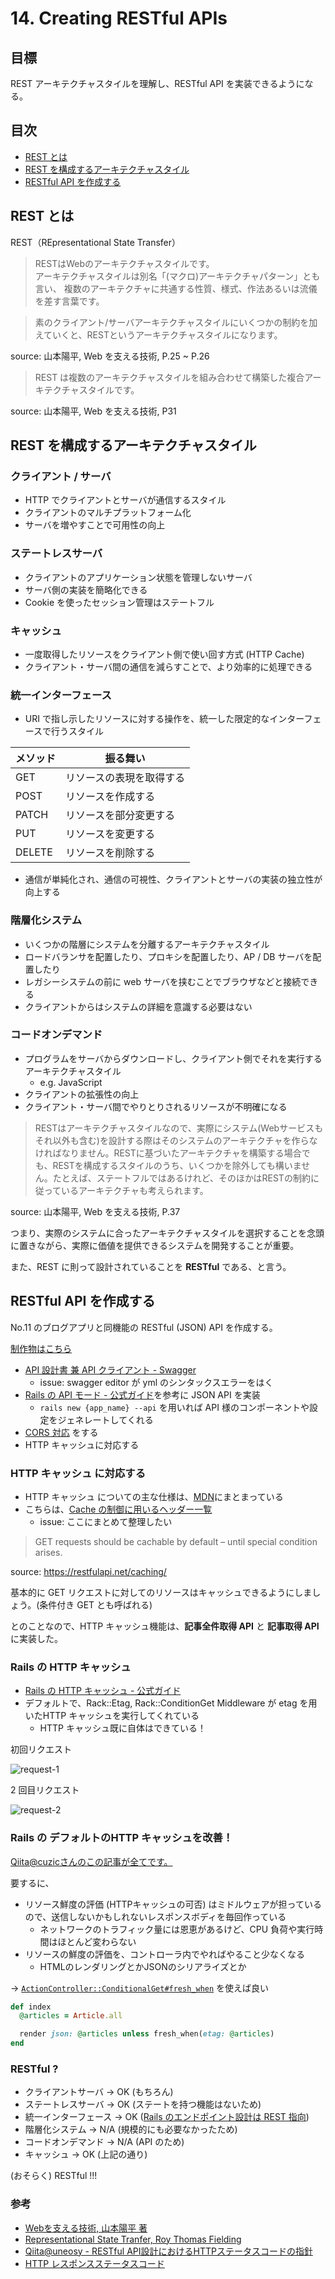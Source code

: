 # 14. Creating RESTful APIs

## 目標

REST アーキテクチャスタイルを理解し、RESTful API を実装できるようになる。

## 目次

- [REST とは](#REST-とは)
- [REST を構成するアーキテクチャスタイル](#REST-を構成するアーキテクチャスタイル)
- [RESTful API を作成する](#RESTful-API-を作成する)

## REST とは

REST（REpresentational State Transfer）

> RESTはWebのアーキテクチャスタイルです。  
アーキテクチャスタイルは別名「(マクロ)アーキテクチャパターン」とも言い、
複数のアーキテクチャに共通する性質、様式、作法あるいは流儀を差す言葉です。

> 素のクライアント/サーバアーキテクチャスタイルにいくつかの制約を加えていくと、RESTというアーキテクチャスタイルになります。

source: 山本陽平, Web を支える技術, P.25 ~ P.26

> REST は複数のアーキテクチャスタイルを組み合わせて構築した複合アーキテクチャスタイルです。

source: 山本陽平, Web を支える技術, P31

## REST を構成するアーキテクチャスタイル

### クライアント / サーバ

- HTTP でクライアントとサーバが通信するスタイル
- クライアントのマルチプラットフォーム化
- サーバを増やすことで可用性の向上

### ステートレスサーバ

- クライアントのアプリケーション状態を管理しないサーバ
- サーバ側の実装を簡略化できる
- Cookie を使ったセッション管理はステートフル

### キャッシュ

- 一度取得したリソースをクライアント側で使い回す方式 (HTTP Cache)
- クライアント・サーバ間の通信を減らすことで、より効率的に処理できる

### 統一インターフェース

- URI で指し示したリソースに対する操作を、統一した限定的なインターフェースで行うスタイル

| メソッド | 振る舞い |
| --- | --- |
| GET | リソースの表現を取得する |
| POST | リソースを作成する |
| PATCH | リソースを部分変更する |
| PUT | リソースを変更する |
| DELETE | リソースを削除する |

- 通信が単純化され、通信の可視性、クライアントとサーバの実装の独立性が向上する

### 階層化システム

- いくつかの階層にシステムを分離するアーキテクチャスタイル
- ロードバランサを配置したり、プロキシを配置したり、AP / DB サーバを配置したり
- レガシーシステムの前に web サーバを挟むことでブラウザなどと接続できる
- クライアントからはシステムの詳細を意識する必要はない

### コードオンデマンド

- プログラムをサーバからダウンロードし、クライアント側でそれを実行するアーキテクチャスタイル
  - e.g. JavaScript
- クライアントの拡張性の向上
- クライアント・サーバ間でやりとりされるリソースが不明確になる

> RESTはアーキテクチャスタイルなので、実際にシステム(Webサービスもそれ以外も含む)を設計する際はそのシステムのアーキテクチャを作らなければなりません。RESTに基づいたアーキテクチャを構築する場合でも、RESTを構成するスタイルのうち、いくつかを除外しても構いません。たとえば、ステートフルではあるけれど、そのほかはRESTの制約に従っているアーキテクチャも考えられます。

source: 山本陽平, Web を支える技術, P.37

つまり、実際のシステムに合ったアーキテクチャスタイルを選択することを念頭に置きながら、実際に価値を提供できるシステムを開発することが重要。

また、REST に則って設計されていることを **RESTful** である、と言う。

## RESTful API を作成する

No.11 のブログアプリと同機能の RESTful (JSON) API を作成する。

[制作物はこちら](https://github.com/kazu-horie/rails-blog-api)

- [API 設計書 兼 API クライアント - Swagger](https://github.com/kazu-horie/rails-blog-api/blob/master/docs/swagger.yaml)
  - issue: swagger editor が yml のシンタックスエラーをはく
- [Rails の API モード - 公式ガイド](https://railsguides.jp/api_app.html)を参考に JSON API を実装
  - `rails new {app_name} --api` を用いれば API 様のコンポーネントや設定をジェネレートしてくれる
- [CORS 対応](https://github.com/cyu/rack-cors#rails-configuration) をする
- HTTP キャッシュに対応する

### HTTP キャッシュ に対応する

- HTTP キャッシュ についての主な仕様は、[MDN](https://developer.mozilla.org/ja/docs/Web/HTTP/Caching)にまとまっている
- こちらは、[Cache の制御に用いるヘッダー一覧](https://qiita.com/anchoor/items/2dc6ab8347c940ea4648)
  - issue: ここにまとめて整理したい

> GET requests should be cachable by default – until special condition arises. 

source: https://restfulapi.net/caching/

基本的に GET リクエストに対してのリソースはキャッシュできるようにしましょう。(条件付き GET とも呼ばれる)

とのことなので、HTTP キャッシュ機能は、**記事全件取得 API** と **記事取得 API** に実装した。

### Rails の HTTP キャッシュ

- [Rails の HTTP キャッシュ - 公式ガイド](https://railsguides.jp/caching_with_rails.html#%E6%9D%A1%E4%BB%B6%E4%BB%98%E3%81%8Dget%E3%81%AE%E3%82%B5%E3%83%9D%E3%83%BC%E3%83%88)
- デフォルトで、Rack::Etag, Rack::ConditionGet Middleware が etag を用いたHTTP キャッシュを実行してくれている
  - HTTP キャッシュ既に自体はできている！

初回リクエスト

![request-1](/backend-roadmap/images/request-1.png)

2 回目リクエスト

![request-2](/backend-roadmap/images/request-2.png)

### Rails の デフォルトのHTTP キャッシュを改善！

[Qiita@cuzicさんのこの記事が全てです。](https://qiita.com/cuzic/items/326e8600dc596de6636a)

要するに、

- リソース鮮度の評価 (HTTPキャッシュの可否) はミドルウェアが担っているので、送信しないかもしれないレスポンスボディを毎回作っている
  - ネットワークのトラフィック量には恩恵があるけど、CPU 負荷や実行時間はほとんど変わらない
- リソースの鮮度の評価を、コントローラ内でやればやること少なくなる
  - HTMLのレンダリングとかJSONのシリアライズとか

-> [`ActionController::ConditionalGet#fresh_when`](https://api.rubyonrails.org/classes/ActionController/ConditionalGet.html#method-i-fresh_when) を使えば良い

```ruby
def index
  @articles = Article.all

  render json: @articles unless fresh_when(etag: @articles)
end
```

### RESTful ?

- クライアントサーバ -> OK (もちろん)
- ステートレスサーバ -> OK (ステートを持つ機能はないため)
- 統一インターフェース -> OK ([Rails のエンドポイント設計は REST 指向](https://railsguides.jp/routing.html#%E3%83%AA%E3%82%BD%E3%83%BC%E3%82%B9%E3%83%99%E3%83%BC%E3%82%B9%E3%81%AE%E3%83%AB%E3%83%BC%E3%83%86%E3%82%A3%E3%83%B3%E3%82%B0-rails%E3%81%AE%E3%83%87%E3%83%95%E3%82%A9%E3%83%AB%E3%83%88))
- 階層化システム -> N/A (規模的にも必要なかったため)
- コードオンデマンド -> N/A (API のため)
- キャッシュ -> OK (上記の通り)

(おそらく) RESTful !!!

### 参考

- [Webを支える技術, 山本陽平 著](https://gihyo.jp/magazine/wdpress/plus/978-4-7741-4204-3)
- [Representational State Tranfer, Roy Thomas Fielding](https://www.ics.uci.edu/~fielding/pubs/dissertation/rest_arch_style.htm)
- [Qiita@uneosy - RESTful API設計におけるHTTPステータスコードの指針](https://qiita.com/uenosy/items/ba9dbc70781bddc4a491)
- [HTTP レスポンスステータスコード](https://developer.mozilla.org/ja/docs/Web/HTTP/Status)
